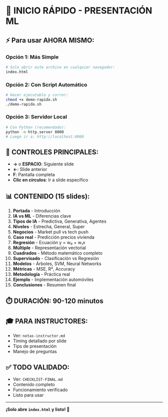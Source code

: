 # 🚀 INICIO RÁPIDO - PRESENTACIÓN ML

## ⚡ Para usar AHORA MISMO:

### Opción 1: Más Simple
```bash
# Solo abrir este archivo en cualquier navegador:
index.html
```

### Opción 2: Con Script Automático
```bash
# Hacer ejecutable y correr:
chmod +x demo-rapido.sh
./demo-rapido.sh
```

### Opción 3: Servidor Local
```bash
# Con Python (recomendado):
python -m http.server 8000
# Luego ir a: http://localhost:8000
```

## 🎯 CONTROLES PRINCIPALES:
- **→** o **ESPACIO**: Siguiente slide
- **←**: Slide anterior  
- **F**: Pantalla completa
- **Clic en círculos**: Ir a slide específico

## 📊 CONTENIDO (15 slides):
1. **Portada** - Introducción
2. **IA vs ML** - Diferencias clave
3. **Tipos de IA** - Predictiva, Generativa, Agentes
4. **Niveles** - Estrecha, General, Super
5. **Negocios** - Market pull vs tech push
6. **Caso real** - Predicción precios vivienda
7. **Regresión** - Ecuación y = w₀ + w₁x
8. **Múltiple** - Representación vectorial
9. **Cuadrados** - Método matemático completo
10. **Supervisado** - Clasificación vs Regresión
11. **Modelos** - Árboles, SVM, Neural Networks
12. **Métricas** - MSE, R², Accuracy
13. **Metodología** - Práctica real
14. **Ejemplo** - Implementación automóviles
15. **Conclusiones** - Resumen final

## ⏱️ DURACIÓN: 90-120 minutos

## 🎓 PARA INSTRUCTORES:
- Ver: `notas-instructor.md`
- Timing detallado por slide
- Tips de presentación
- Manejo de preguntas

## ✅ TODO VALIDADO:
- Ver: `CHECKLIST-FINAL.md`
- Contenido completo
- Funcionamiento verificado
- Listo para usar

---
**¡Solo abre `index.html` y listo! 🎉**